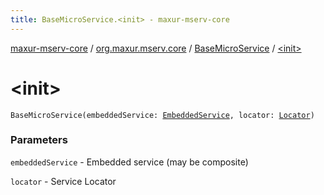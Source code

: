 ```yaml
---
title: BaseMicroService.<init> - maxur-mserv-core
---
```


[maxur-mserv-core](../../index.html) / [org.maxur.mserv.core](../index.html) / [BaseMicroService](index.html) / [&lt;init&gt;](.)

# &lt;init&gt;

`BaseMicroService(embeddedService: `[`EmbeddedService`](../../org.maxur.mserv.core.embedded/-embedded-service/index.html)`, locator: `[`Locator`](../-locator/index.html)`)`

### Parameters

`embeddedService` - Embedded service (may be composite)

`locator` - Service Locator